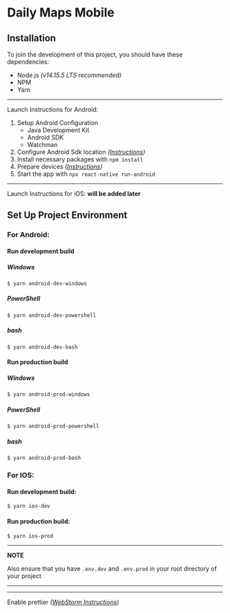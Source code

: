 # Daily Maps Mobile

## Installation
To join the development of this project, you should have these dependencies:
* Node.js _(v14.15.5 LTS recommended)_
* NPM
* Yarn

---

Launch Instructions for Android:
1. Setup Android Configuration
   * Java Development Kit
   * Android SDK
   * Watchman
2. Configure Android Sdk location _([Instructions](https://stackoverflow.com/a/48155800/11597126))_
3. Install necessary packages with ```npm install```
4. Prepare devices _([Instructions](https://reactnative.dev/docs/running-on-device))_
5. Start the app with ```npx react-native run-android```

---

Launch Instructions for iOS:
**will be added later**

## Set Up Project Environment

### For Android:
#### Run development build
##### Windows
```console
$ yarn android-dev-windows     
```
##### PowerShell 
```console
$ yarn android-dev-powershell   
```
##### bash
```console
$ yarn android-dev-bash 
```
#### Run production build
##### Windows
```console
$ yarn android-prod-windows     
```
##### PowerShell 
```console
$ yarn android-prod-powershell   
```
##### bash
```console
$ yarn android-prod-bash 
```

### For IOS: 

#### Run development build:
```console
$ yarn ios-dev     
```
#### Run production build:
```console
$ yarn ios-prod    
```

---
**NOTE**

Also ensure that you have ```.env.dev``` and ```.env.prod``` in your root directory of your project

---







---

Enable prettier _([WebStorm Instructions](https://prettier.io/docs/en/webstorm.html))_
